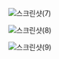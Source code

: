 ![스크린샷(7)](https://user-images.githubusercontent.com/71124790/162124147-638b1ec2-f95d-49ea-8fba-126d6fb44120.png)

![스크린샷(8)](https://user-images.githubusercontent.com/71124790/162124166-e8ad2235-ea7b-4545-be77-d51af1e41ea9.png)

![스크린샷(9)](https://user-images.githubusercontent.com/71124790/162124182-a56e0c8c-ccb3-47ec-8fc6-4f9ef5e13d67.png)
